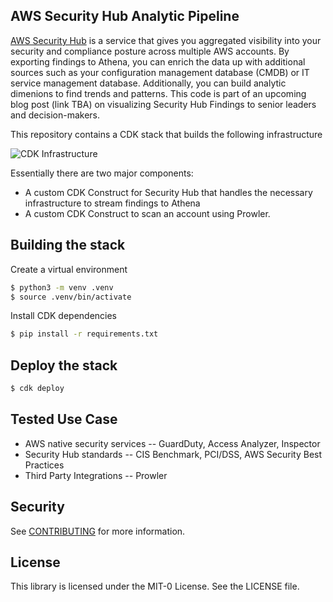 ## AWS Security Hub Analytic Pipeline

[AWS Security Hub](https://aws.amazon.com/security-hub/) is a service that gives you aggregated visibility into your security and compliance posture across multiple AWS accounts. By exporting findings to Athena, you can enrich the data up with additional sources such as your configuration management database (CMDB) or IT service management database.  Additionally, you can build analytic dimenions to find trends and patterns.  This code is part of an upcoming blog post (link TBA) on visualizing Security Hub Findings to senior leaders and decision-makers.

This repository contains a CDK stack that builds the following infrastructure

![CDK Infrastructure](blog_post/images/CDK_Portion.png)

Essentially there are two major components:
- A custom CDK Construct for Security Hub that handles the necessary infrastructure to stream findings to Athena
- A custom CDK Construct to scan an account using Prowler.

## Building the stack

Create a virtual environment

```bash
$ python3 -m venv .venv
$ source .venv/bin/activate
```

Install CDK dependencies

```bash
$ pip install -r requirements.txt
```

## Deploy the stack

```bash
$ cdk deploy
```

## Tested Use Case
- AWS native security services -- GuardDuty, Access Analyzer, Inspector
- Security Hub standards -- CIS Benchmark, PCI/DSS, AWS Security Best Practices
- Third Party Integrations -- Prowler

## Security

See [CONTRIBUTING](CONTRIBUTING.md#security-issue-notifications) for more information.

## License

This library is licensed under the MIT-0 License. See the LICENSE file.

